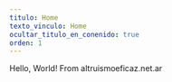 ```yaml
---
titulo: Home
texto_vinculo: Home
ocultar_titulo_en_conenido: true
orden: 1
---
```


Hello, World! From altruismoeficaz.net.ar
